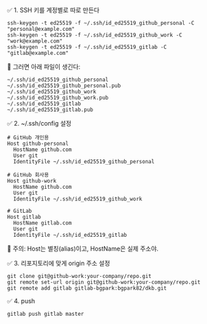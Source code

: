 ✅ 1. SSH 키를 계정별로 따로 만든다
```
ssh-keygen -t ed25519 -f ~/.ssh/id_ed25519_github_personal -C "personal@example.com"
ssh-keygen -t ed25519 -f ~/.ssh/id_ed25519_github_work -C "work@example.com"
ssh-keygen -t ed25519 -f ~/.ssh/id_ed25519_gitlab -C "gitlab@example.com"
```
🔑 그러면 아래 파일이 생긴다:
```
~/.ssh/id_ed25519_github_personal
~/.ssh/id_ed25519_github_personal.pub
~/.ssh/id_ed25519_github_work
~/.ssh/id_ed25519_github_work.pub
~/.ssh/id_ed25519_gitlab
~/.ssh/id_ed25519_gitlab.pub
```
✅ 2. ~/.ssh/config 설정
```
# GitHub 개인용
Host github-personal
  HostName github.com
  User git
  IdentityFile ~/.ssh/id_ed25519_github_personal

# GitHub 회사용
Host github-work
  HostName github.com
  User git
  IdentityFile ~/.ssh/id_ed25519_github_work

# GitLab
Host gitlab
  HostName gitlab.com
  User git
  IdentityFile ~/.ssh/id_ed25519_gitlab
```
🚨 주의: Host는 별칭(alias)이고, HostName은 실제 주소야.

✅ 3. 리포지토리에 맞게 origin 주소 설정
```
git clone git@github-work:your-company/repo.git
git remote set-url origin git@github-work:your-company/repo.git
git remote add gitlab gitlab-bgpark:bgpark82/dkb.git      
```
✅ 4. push
```
gitlab push gitlab master
```
